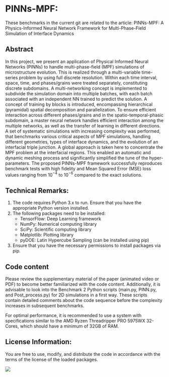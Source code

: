 # PINNs-MPF: 
These benchmarks in the current git are related to the article: PINNs-MPF: A Physics-Informed Neural Network Framework for Multi-Phase-Field Simulation of Interface Dynamics
## Abstract
In this project, we present an application of Physical Informed Neural Networks (PINNs) to handle multi-phase-field (MPF) simulations of microstructure evolution. This is realized through a multi-variable time-series problem by using full discrete resolution. 
Within each time interval, space, time, and phases/grains were treated separately, constituting discrete subdomains. A multi-networking concept is implemented to subdivide the simulation domain into multiple batches, with each batch associated with an independent NN trained to predict the solution. A concept of training by blocks is introduced, encompassing hierarchical (pyramidal) spatial decomposition and parallelization. 
To ensure efficient interaction across different phases/grains and in the spatio-temporal-phasic subdomain, a master neural network handles efficient interaction among the multiple networks, as well as the transfer of learning in different directions. A set of systematic simulations with increasing complexity was performed, that benchmarks various critical aspects of MPF simulations, handling different geometries, types of interface dynamics, and the evolution of an interfacial triple junction.
A global approach is taken here to concentrate the MPF problem at the interfacial regions. This enabled an automatic and dynamic meshing process and significantly simplified the tune of the hyper-parameters. The proposed PINNs-MPF framework successfully reproduces benchmark tests with high fidelity and Mean Squared Error (MSE) loss values ranging from 10$^{-4}$ to 10$^{-6}$ compared to the exact solutions.

## Technical Remarks:
 1. The code requires Python 3.x to run. Ensure that you have the appropriate Python version installed.
 2. The following packages need to be installed:
    - TensorFlow: Deep Learning framework
    - NumPy: Numerical computing library
    - SciPy: Scientific computing library
    - Matplotlib: Plotting library
    - pyDOE: Latin Hypercube Sampling (can be installed using pip)
 3. Ensure that you have the necessary permissions to install packages via pip.

## Code content
Please review the supplementary material of the paper (animated video or PDF) to become better familiarized with the code content. Additionally, it is advisable to look into the Benchmark 2 Python scripts (main.py, PINN.py, and Post_process.py) for 2D simulations in a first way. These scripts contain detailed comments about the code sequence before the complexity increases in subsequent benchmarks.

 For optimal performance, it is recommended to use a system with specifications similar to the AMD Ryzen Threadripper PRO 5975WX 32-Cores, which should have a minimum of 32GB of RAM.

## License Information:
 You are free to use, modify, and distribute the code in accordance with the terms of the license of the loaded packages.

![](https://ibb.co/dGVVXNy)

